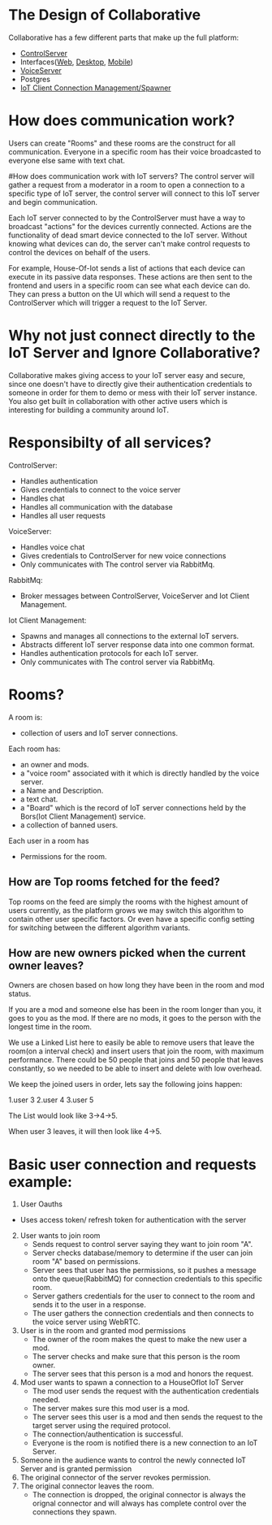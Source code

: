 # The Design of Collaborative

Collaborative has a few different parts that make up the full platform:
-  [ControlServer](https://github.com/Collaborative-IoT/Merlin)
-  Interfaces([Web](https://github.com/Collaborative-IoT/Web-Frontend), [Desktop](https://github.com/Collaborative-IoT/Desktop-App), [Mobile](https://github.com/Collaborative-IoT/Mobile-App))
-  [VoiceServer](https://github.com/Collaborative-IoT/VoiceServer)
-  Postgres
-  [IoT Client Connection Management/Spawner](https://github.com/Collaborative-IoT/Bors)


# How does communication work?
Users can create "Rooms" and these rooms are the construct for all communication. Everyone in a specific room has their voice broadcasted to everyone else
same with text chat.

#How does communication work with IoT servers?
The control server will gather a request  from a moderator in a room to open a connection to a specific type 
of IoT server, the control server will connect to this IoT server and begin communication.

Each IoT server connected to by the ControlServer must have a way to broadcast "actions" for the devices currently connected. Actions
are the functionality of dead smart device connected to the IoT server. Without knowing what devices can do, the server can't make 
control requests to control the devices on behalf of the users.


For example, House-Of-Iot sends a list of actions that each device can execute in its passive data responses. These actions are then sent to the frontend
and users in a specific room can see what each device can do. They can press a button on the UI which will send a request to the ControlServer which will
trigger a request to the IoT Server.

# Why not just connect directly to the IoT Server and Ignore Collaborative?
Collaborative makes giving access to your IoT server easy and secure, since one doesn't have to directly give their authentication credentials to someone
in order for them to demo or mess with their IoT server instance. You also get built in collaboration with other active users which is interesting for building a community around IoT.


# Responsibilty of all services?
ControlServer:
- Handles authentication
- Gives credentials to connect to the voice server
- Handles chat
- Handles all communication with the database
- Handles all user requests

VoiceServer:
- Handles voice chat
- Gives credentials to ControlServer for new voice connections
- Only communicates with The control server via RabbitMq.

RabbitMq:
- Broker messages between ControlServer, VoiceServer and Iot Client Management.

Iot Client Management:
- Spawns and manages all connections to the external IoT servers.
- Abstracts different IoT server response data into one common format.
- Handles authentication protocols for each IoT server.
- Only communicates with The control server via RabbitMq.


# Rooms?
A room is:
  - collection of users and IoT server connections. 

Each room has:
 - an owner and mods. 
 - a "voice room" associated with it which is directly handled by the voice server.
 - a Name and Description.
 - a text chat.
 - a "Board" which is the record of IoT server connections held by the Bors(Iot Client Management) service. 
 - a collection of banned users.
 
Each user in a room has
 - Permissions for the room.

## How are Top rooms fetched for the feed?
Top rooms on the feed are simply the rooms with the highest amount of users currently,
as the platform grows we may switch this algorithm to contain other user specific factors.
Or even have a specific config setting for switching between the different algorithm variants.

## How are new owners picked when the current owner leaves?
Owners are chosen based on how long they have been in the room and mod status.

If you are a mod and someone else has been in the room longer than you, it goes to you as the mod.
If there are no mods, it goes to the person with the longest time in the room.

We use a Linked List here to easily be able to remove users that leave the room(on a interval check) and insert users that join the room,
with maximum performance. There could be 50 people that joins and 50 people that leaves constantly, so
we needed to be able to insert and delete with low overhead.

We keep the joined users in order, lets say the following joins happen:

1.user 3
2.user 4
3.user 5

The List would look like 3->4->5.

When user 3 leaves, it will then look like 4->5.


# Basic user connection and requests example:
1. User Oauths
  - Uses access token/ refresh token for authentication with the server
2. User wants to join room
    - Sends request to control server saying they want to join room "A".
    - Server checks database/memory to determine if the user can join room "A" based on permissions.
    - Server sees that user has the permissions, so it pushes a message onto the queue(RabbitMQ) for connection credentials to this specific room.
    - Server gathers credentials for the user to connect to the room and sends it to the user in a response.
    - The user gathers the connection credentials and then connects to the voice server using WebRTC. 
3. User is in the room and granted mod permissions
    - The owner of the room makes the quest to make the new user a mod.
    - The server checks and make sure that this person is the room owner.
    - The server sees that this person is a mod and honors the request.
4. Mod user wants to spawn a connection to a HouseOfIot IoT Server
    - The mod user sends the request with the authentication credentials needed.
    - The server makes sure this mod user is a mod.
    - The server sees this user is a mod and then sends the request to the target server using the required protocol.
    - The connection/authentication is successful.
    - Everyone is the room is notified there is a new connection to an IoT Server.
5. Someone in the audience wants to control the newly connected IoT Server and is granted permission
6. The original connector of the server revokes permission.
7. The original connector leaves the room.
    - The connection is dropped, the original connector is always the orignal connector and will always has complete control over the connections they spawn.

